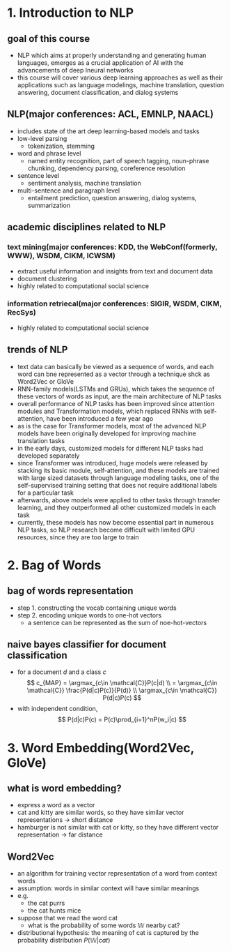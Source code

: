 # 1. Introduction to NLP

## goal of this course

- NLP which aims at properly understanding and generating human languages, emerges as a crucial application of AI with the advancements of deep lneural networks
- this course will cover various deep learning approaches as well as their applications such as language modelings, machine translation, question answering, document classification, and dialog systems

## NLP(major conferences: ACL, EMNLP, NAACL)
- includes state of the art deep learning-based models and tasks
- low-level parsing
  - tokenization, stemming
- word and phrase level
  - named entity recognition, part of speech tagging, noun-phrase chunking, dependency parsing, coreference resolution
- sentence level
  - sentiment analysis, machine translation
- multi-sentence and paragraph level
  - entailment prediction, question answering, dialog systems, summarization


## academic disciplines related to NLP
### text mining(major conferences: KDD, the WebConf(formerly, WWW), WSDM, CIKM, ICWSM)
- extract useful information and insights from text and document data
- document clustering
- highly related to computational social science

### information retriecal(major conferences: SIGIR, WSDM, CIKM, RecSys)
- highly related to computational social science

## trends of NLP
- text data can basically be viewed as a sequence of words, and each word can bne represented as a vector through a technique shck as Word2Vec or GloVe
- RNN-family models(LSTMs and GRUs), which takes the sequence of these vectors of words as input, are the main architecture of NLP tasks
- overall performance of NLP tasks has been improved since attention modules and Transformation models, which replaced RNNs with self-attention, have been introduced a few year ago
- as is the case for Transformer models, most of the advanced NLP models have been originally developed for improving machine translation tasks
- in the early days, customized models for different NLP tasks had developed separately
- since Transformer was introduced, huge models were released by stacking its basic module, self-attention, and these models are trained with large sized datasets through language modeling tasks, one of the self-supervised training setting that does not require additional labels for a particular task
- afterwards, above models were applied to other tasks through transfer learning, and they outperformed all other customized models in each task
- currently, these models has now become essential part in numerous NLP tasks, so NLP research become difficult with limited GPU resources, since they are too large to train


# 2. Bag of Words

## bag of words representation
- step 1. constructing the vocab containing unique words
- step 2. encoding unique words to one-hot vectors
  - a sentence can be represented as the sum of noe-hot-vectors

## naive bayes classifier for document classification
- for a document $d$ and a class $c$
  $$
  c_{MAP} = \argmax_{c\in \mathcal{C}}P(c|d) \\
  = \argmax_{c\in \mathcal{C}} \frac{P(d|c)P(c)}{P(d)} \\
  \argmax_{c\in \mathcal{C}} P(d|c)P(c)
  $$
- with independent condition,
  $$
  P(d|c)P(c) =  P(c)\prod_{i=1}^nP(w_i|c)
  $$

# 3. Word Embedding(Word2Vec, GloVe)

## what is word embedding?
- express a word as a vector
- cat and kitty are similar words, so they have similar vector representations -> short distance
- hamburger is not similar with cat or kitty, so they have different vector representation -> far distance

## Word2Vec
- an algorithm for training vector representation of a word from context words
- assumption: words in similar context will have similar meanings
- e.g.
  - the cat purrs
  - the cat hunts mice
- suppose that we read the word cat
  - what is the probability of some words $\mathbb{W}$ nearby cat?
- distributional hypothesis: the meaning of cat is captured by the probability distribution $P(\mathbb{W}|cat)$

